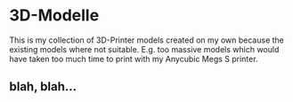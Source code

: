 # 3D-Modelle
This is my collection of 3D-Printer models created on my own because the existing models where not suitable. E.g. too massive models which would have taken too much time to print with my Anycubic Megs S printer.


## blah, blah...












